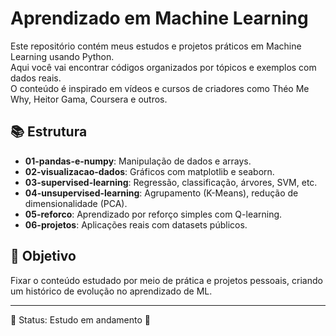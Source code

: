 # Aprendizado em Machine Learning

Este repositório contém meus estudos e projetos práticos em Machine Learning usando Python.  
Aqui você vai encontrar códigos organizados por tópicos e exemplos com dados reais.  
O conteúdo é inspirado em vídeos e cursos de criadores como Théo Me Why, Heitor Gama, Coursera e outros.

## 📚 Estrutura

- **01-pandas-e-numpy**: Manipulação de dados e arrays.
- **02-visualizacao-dados**: Gráficos com matplotlib e seaborn.
- **03-supervised-learning**: Regressão, classificação, árvores, SVM, etc.
- **04-unsupervised-learning**: Agrupamento (K-Means), redução de dimensionalidade (PCA).
- **05-reforco**: Aprendizado por reforço simples com Q-learning.
- **06-projetos**: Aplicações reais com datasets públicos.

## 🚀 Objetivo

Fixar o conteúdo estudado por meio de prática e projetos pessoais, criando um histórico de evolução no aprendizado de ML.

---

📌 Status: Estudo em andamento 🚧

